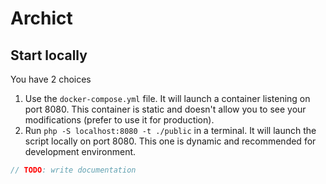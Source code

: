 # Archict

## Start locally

You have 2 choices

1. Use the `docker-compose.yml` file. It will launch a container listening on port 8080. This container is static and
   doesn't allow you to see your modifications (prefer to use it for production).
2. Run `php -S localhost:8080 -t ./public` in a terminal. It will launch the script locally on port 8080. This one is
   dynamic and recommended for development environment.

```php
// TODO: write documentation
```
